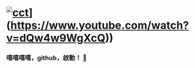 # [![cct]([https://raw.githubusercontent.com/WaylonWalker/WaylonWalker/main/icon/gh-bannner-light.png)](https://image-cdn.hypb.st/https%3A%2F%2Fhk.hypebeast.com%2Ffiles%2F2023%2F01%2Fhttps___hk.hypebeast.com_files_2021_08_never-gonna-give-you-up-passes-one-billion-views-fb.jpg?w=960&cbr=1&q=90&fit=max)](https://www.youtube.com/watch?v=dQw4w9WgXcQ))
### 嘻嘻嘻嘻，github，啟動！ 👋

<!--
**cct1225/cct1225** is a ✨ _special_ ✨ repository because its `README.md` (this file) appears on your GitHub profile.

Here are some ideas to get you started:

- 🔭 I’m currently working on ...
- 🌱 I’m currently learning ...
- 👯 I’m looking to collaborate on ...
- 🤔 I’m looking for help with ...
- 💬 Ask me about ...
- 📫 How to reach me: ...
- 😄 Pronouns: ...
- ⚡ Fun fact: ...
-->
